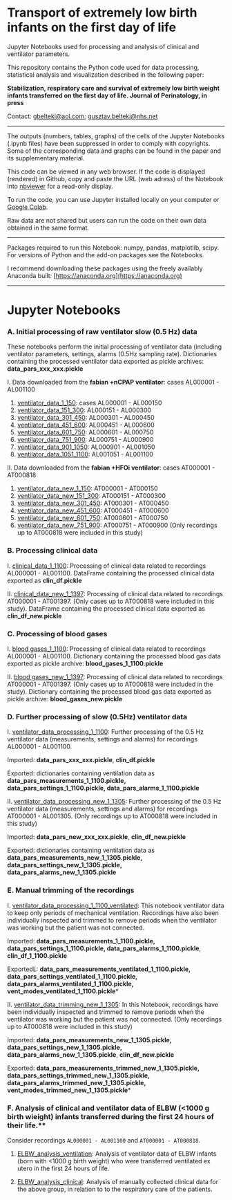 # Transport of extremely low birth infants on the first day of life

Jupyter Notebooks used for processing and analysis of clinical and ventilator parameters.


This repository contains the Python code used for data processing, statistical analysis and visualization described in the following paper:

**Stabilization, respiratory care and survival of extremely low birth weight infants transferred on the first day of life. Journal of Perinatology, in press**


Contact: gbelteki@aol.com; gusztav.belteki@nhs.net 

____


The outputs (numbers, tables, graphs) of the cells of the Jupyter Notebooks (.ipynb files) have been suppressed in order to comply with copyrights.
Some of the corresponding data and graphs can be found in the paper and its supplementary material.

This code can be viewed in any web browser. If the code is displayed (rendered) in Github, copy and paste the URL (web adress) of the Notebook into [nbviewer](https://nbviewer.jupyter.org) for a read-only display.

To run the code, you can use Jupyter installed locally on your computer or [Google Colab](https://colab.research.google.com).

Raw data are not shared but users can run the code on their own data obtained in the same format.

____

Packages required to run this Notebook: numpy, pandas, matplotlib, scipy. For versions of Python and the add-on packages see the Notebooks. 

I recommend downloading these packages using the freely availably Anaconda built: [https://anaconda.org](https://anaconda.org)

____

# Jupyter Notebooks


### A. Initial processing of raw ventilator slow (0.5 Hz) data

These notebooks perform the initial processing of ventilator data (including ventilator parameters, settings, alarms (0.5Hz sampling rate). Dictionaries containing the processed ventilator data exported as pickle archives: **data_pars_xxx_xxx.pickle** 

I. Data downloaded from the **fabian +nCPAP ventilator**: cases AL000001 - AL001100
1. [ventilator_data_1_150](ventilator_data_1_150.ipynb): cases AL000001 - AL000150
2. [ventilator_data_151_300](ventilator_data_151_300.ipynb): AL000151 - AL000300
3. [ventilator_data_301_450](ventilator_data_301_450.ipynb): AL000301 - AL000450
4. [ventilator_data_451_600](ventilator_data_451_600.ipynb): AL000451 - AL000600
5. [ventilator_data_601_750](ventilator_data_601_750.ipynb): AL000601 - AL000750
6. [ventilator_data_751_900](ventilator_data_751_900.ipynb): AL000751 - AL000900
7. [ventilator_data_901_1050](ventilator_data_901_1050.ipynb): AL000901 - AL001050
8. [ventilator_data_1051_1100](ventilator_data_1051_1100.ipynb): AL001051 - AL001100

II. Data downloaded from the **fabian +HFOi ventilator**: cases AT000001 - AT000818
1. [ventilator_data_new_1_150](ventilator_data_new_1_150.ipynb): AT000001 - AT000150
2. [ventilator_data_new_151_300](ventilator_data_new_151_300.ipynb): AT000151 - AT000300
3. [ventilator_data_new_301_450](ventilator_data_new_301_450.ipynb): AT000301 - AT000450
4. [ventilator_data_new_451_600](ventilator_data_new_451_600.ipynb): AT000451 - AT000600
5. [ventilator_data_new_601_750](ventilator_data_new_601_750.ipynb): AT000601 - AT000750
6. [ventilator_data_new_751_900](ventilator_data_new_751_900.ipynb): AT000751 - AT000900 (Only recordings up to AT000818 were included in this study)


### B. Processing clinical data

I. [clinical_data_1_1100](clinical_data_1_1100.ipynb): Processing of clinical data related to recordings AL000001 - AL001100. DataFrame containing the processed clinical data exported as **clin_df.pickle** 

II. [clinical_data_new_1_1397](clinical_data_new_1_1397.ipynb): Processing of clinical data related to recordings AT000001 - AT001397. (Only cases up to AT000818 were included in this study). DataFrame containing the processed clinical data exported as **clin_df_new.pickle** 


### C. Processing of blood gases

I. [blood gases_1_1100](blood_gases_1_1100.ipynb): Processing of clinical data related to recordings AL000001 - AL001100. Dictionary containing the processed blood gas data exported as pickle archive: **blood_gases_1_1100.pickle**

II. [blood gases_new_1_1397](blood_gases_new_1_1397.ipynb): Processing of clinical data related to recordings AT000001 - AT001397. (Only cases up to AT000818 were included in the study). Dictionary containing the processed blood gas data exported as pickle archive: **blood_gases_new.pickle**


### D. Further processing of slow (0.5Hz) ventilator data

I. [ventilator_data_processing_1_1100](ventilator_data_processing_1_1100.ipynb): Further processing of the 0.5 Hz ventilator data (measurements, settings and alarms) for recordings AL000001 - AL001100.

Imported: **data_pars_xxx_xxx.pickle**, **clin_df.pickle**

Exported: dictionaries containing ventilation data as **data_pars_measurements_1_1100.pickle,  data_pars_settings_1_1100.pickle, data_pars_alarms_1_1100.pickle**

II. [ventilator_data_processing_new_1_1305](ventilator_data_processing_new_1_1305.ipynb):  Further processing of the 0.5 Hz ventilator data (measurements, settings and alarms) for recordings AT000001 - AL001305. (Only recordings up to AT000818 were included in this study) 

Imported: **data_pars_new_xxx_xxx.pickle**, **clin_df_new.pickle**

Exported: dictionaries containing ventilation data as **data_pars_measurements_new_1_1305.pickle,  data_pars_settings_new_1_1305.pickle, data_pars_alarms_new_1_1305.pickle**
  
 
### E. Manual trimming of the recordings

I. [ventilator_data_processing_1_1100_ventilated](ventilator_data_processing_1_1100_ventilated.ipynb): This notebook ventilator data to keep only periods of mechanical ventilation. Recordings have also been individually inspected and trimmed to remove periods when the ventilator was working but the patient was not connected.

Imported: **data_pars_measurements_1_1100.pickle,  data_pars_settings_1_1100.pickle, data_pars_alarms_1_1100.pickle**, **clin_df_1_1100.pickle**

ExportedL: **data_pars_measurements_ventilated_1_1100.pickle, data_pars_settings_ventilated_1_1100.pickle, data_pars_alarms_ventilated_1_1100.pickle, vent_modes_ventilated_1_1100.pickle***


II. [ventilator_data_trimming_new_1_1305](ventilator_data_trimming_new_1_1305.ipynb): In this Notebook, recordings have been individually inspected and trimmed to remove periods when the ventilator was working but the patient was not connected. (Only recordings up to AT000818 were included in this study) 

Imported: **data_pars_measurements_new_1_1305.pickle,  data_pars_settings_new_1_1305.pickle, data_pars_alarms_new_1_1305.pickle**, **clin_df_new.pickle**

Exported: **data_pars_measurements_trimmed_new_1_1305.pickle,  data_pars_settings_trimmed_new_1_1305.pickle, data_pars_alarms_trimmed_new_1_1305.pickle, 
vent_modes_trimmed_new_1_1305.pickle***


### F. Analysis of clinical and ventilator data of ELBW (<1000 g birth wieight) infants transferred during the first 24 hours of their life.**

Consider recordings `AL000001 - AL001100` and `AT000001 - AT000818`.

1. [ELBW_analysis_ventilation](ELBW_analysis_ventilation.ipynb): Analysis of ventilator data of ELBW infants (born with <1000 g birth weight) who were transferred ventilated ex utero in the first 24 hours of life.

2. [ELBW_analysis_clinical](ELBW_analysis_clinical.ipynb): Analysis of manually collected clinical data for the above group, in relation to to the respiratory care of the patients.
